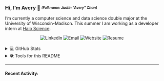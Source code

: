 ### Hi, I’m Avery 👋 <sub><sup>_(Full name: Justin "Avery" Chan)_</sup></sub>

I’m currently a computer science and data science double major at the University of Wisconsin-Madison. This summer I am working as a developer intern at [Halo Science](https://www.halo.science/). 

<!-- Badges from https://shields.io -->
<div align="center">
  <a href="https://www.linkedin.com/in/avery2"><img alt="LinkedIn" src="https://img.shields.io/badge/Justin_Chan-%230077B5.svg?style=flat&logo=linkedin&logoColor=white"/></a>
  <a href="mailto:justinaverychan@gmail.com"><img alt="Email" src="https://img.shields.io/badge/justinaverychan@gmail.com-D14836?style=flat&logo=gmail&logoColor=white"/></a>
  <a href="https://www.averychan.site"><img alt="Website" src="https://img.shields.io/website?down_color=lightgrey&down_message=offline&label=averychan.site&up_color=green&up_message=online&url=https%3A%2F%2Fwww.averychan.site"/></a>
    <a href="https://www.averychan.site/assets/Resume-2021-July-10.pdf"><img alt="Resume" src="https://img.shields.io/badge/Resume_(last_updated)-Jul_2021-green"/></a>
</div>

<br/>

<details>
  <summary>💻 GitHub Stats</summary>

<div align="center">
  <a href="https://github.com/Avery2" target="__blank">
<!--     <img align="center" src="https://github-readme-stats.vercel.app/api?username=avery2&count_private=true&show_icons=true&hide=stars,issues&hide_rank=true" /> -->
    <img align="center" src="https://github-readme-stats.vercel.app/api?username=avery2&count_private=true&show_icons=true&hide=issues" />
  </a>
</div>
  
</details>

<details>
  <summary>🛠 Tools for this README</summary>
  
  - [Sheilds.io for the badges](https://shields.io)
  - [Profile-readme-stats for recenty activity](https://github.com/marketplace/actions/profile-readme-stats)
  - [Github-readme-stats for the GitHub stats summary](https://github.com/anuraghazra/github-readme-stats)
  
</details>

---

<!-- Updating with this https://github.com/marketplace/actions/profile-readme-stats -->
#### Recent Activity:
<!--GITHUB_ACTIVITY:{"rows": 5, "exclude": ["PushEvent", "IssueCommentEvent"]}-->
